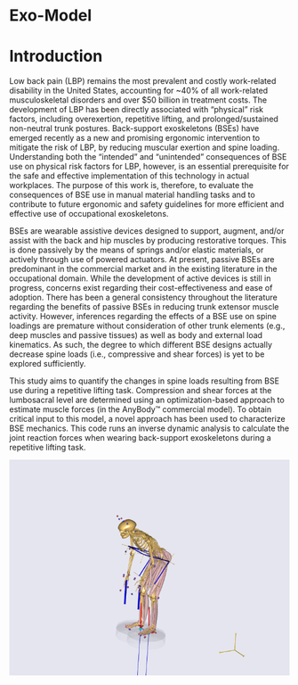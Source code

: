 # Exo-Model

# Introduction

Low back pain (LBP) remains the most prevalent and costly work-related disability in the United States, accounting for ~40% of all work-related musculoskeletal disorders and over $50 billion in treatment costs. The development of LBP has been directly associated with “physical” risk factors, including overexertion, repetitive lifting, and prolonged/sustained non-neutral trunk postures. Back-support exoskeletons (BSEs) have emerged recently as a new and promising ergonomic intervention to mitigate the risk of LBP, by reducing muscular exertion and spine loading. Understanding both the “intended” and “unintended” consequences of BSE use on physical risk factors for LBP, however, is an essential prerequisite for the safe and effective implementation of this technology in actual workplaces. The purpose of this work is, therefore, to evaluate the consequences of BSE use in manual material handling tasks and to contribute to future ergonomic and safety guidelines for more efficient and effective use of occupational exoskeletons. 

BSEs are wearable assistive devices designed to support, augment, and/or assist with the back and hip muscles by producing restorative torques. This is done passively by the means of springs and/or elastic materials, or actively through use of powered actuators. At present, passive BSEs are predominant in the commercial market and in the existing literature in the occupational domain. While the development of active devices is still in progress, concerns exist regarding their cost-effectiveness and ease of adoption. There has been a general consistency throughout the literature regarding the benefits of passive BSEs in reducing trunk extensor muscle activity. However, inferences regarding the effects of a BSE use on spine loadings are premature without consideration of other trunk elements (e.g., deep muscles and passive tissues) as well as body and external load kinematics. As such, the degree to which different BSE designs actually decrease spine loads (i.e., compressive and shear forces) is yet to be explored sufficiently. 

This study aims to quantify the changes in spine loads resulting from BSE use during a repetitive lifting task. Compression and shear forces at the lumbosacral level are determined using an optimization-based approach to estimate muscle forces (in the AnyBody™ commercial model). To obtain critical input to this model, a novel approach has been used to characterize BSE mechanics. This code runs an inverse dynamic analysis to calculate the joint reaction forces when wearing back-support exoskeletons during a repetitive lifting task.

![Exo Lifting](https://github.com/samanmadinei/Exo-Model/blob/main/Exo%20Lifting/Exo-Lifting.png)
